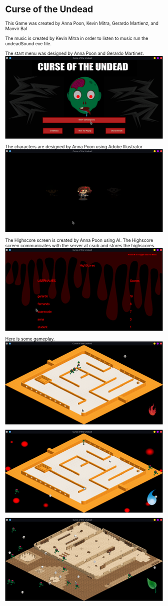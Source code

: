 # Curse of the Undead
This Game was created by  Anna Poon, Kevin Mitra, Gerardo Martienz, and Manvir Bal

The music is created by Kevin Mitra in order to listen to music run the undeadSound exe file. 

The start menu was designed by Anna Poon and Gerardo Martinez.
![StartMenu](./display_images/menu.png)


The characters are designed by Anna Poon using Adobe Illustrator
![CharacterSelect](./display_images/characterselect.png)

The Highscore screen is created by Anna Poon using AI.
The Highscore screen communicates with the server at csub and stores the highscores.
![HighScore](./display_images/highscore.png)


Here is some gameplay.
![Gameplay1](./display_images/gameplay1.png)

![Gameplay2](./display_images/gameplay2.png)

![Gameplay3](./display_images/gameplay3.png)
